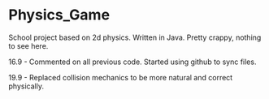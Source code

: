 # Physics_Game
School project based on 2d physics. Written in Java. Pretty crappy, nothing to see here.


16.9  - Commented on all previous code. Started using github to sync files.

19.9  - Replaced collision mechanics to be more natural and correct physically.
